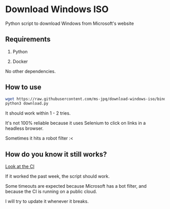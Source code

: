 # Download Windows ISO

Python script to download Windows from Microsoft's website

## Requirements

1. Python

2. Docker

No other dependencies.

## How to use

```sh
wget https://raw.githubusercontent.com/ms-jpq/download-windows-iso/bindows/download.py
python3 download.py
```

It should work within 1 - 2 tries.

It's not 100% reliable because it uses Selenium to click on links in a headless browser.

Sometimes it hits a robot filter :<

## How do you know it still works?

[Look at the CI](https://github.com/ms-jpq/download-windows-iso/actions)

If it worked the past week, the script should work.

Some timeouts are expected because Microsoft has a bot filter, and because the CI is running on a public cloud.

I will try to update it whenever it breaks.
